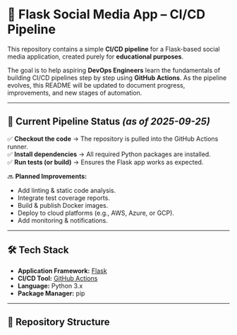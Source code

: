 # 🚀 Flask Social Media App – CI/CD Pipeline  

This repository contains a simple **CI/CD pipeline** for a Flask-based social media application, created purely for **educational purposes**.  

The goal is to help aspiring **DevOps Engineers** learn the fundamentals of building CI/CD pipelines step by step using **GitHub Actions**. As the pipeline evolves, this README will be updated to document progress, improvements, and new stages of automation.  

---

## 📌 Current Pipeline Status *(as of 2025-09-25)*  

✅ **Checkout the code** → The repository is pulled into the GitHub Actions runner.  
✅ **Install dependencies** → All required Python packages are installed.  
✅ **Run tests (or build)** → Ensures the Flask app works as expected.  

🔜 **Planned Improvements:**  
- Add linting & static code analysis.  
- Integrate test coverage reports.  
- Build & publish Docker images.  
- Deploy to cloud platforms (e.g., AWS, Azure, or GCP).  
- Add monitoring & notifications.  

---

## 🛠️ Tech Stack  

- **Application Framework:** [Flask](https://flask.palletsprojects.com/)  
- **CI/CD Tool:** [GitHub Actions](https://docs.github.com/en/actions)  
- **Language:** Python 3.x  
- **Package Manager:** pip  

---

## 📂 Repository Structure  

